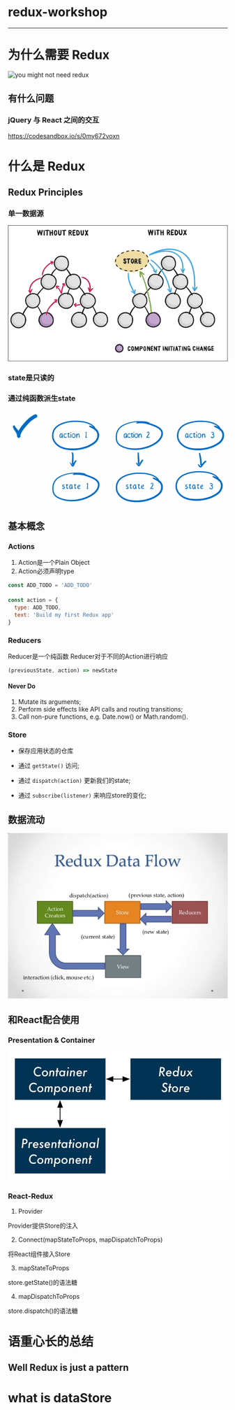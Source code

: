 # redux-workshop
-------

# 为什么需要 Redux
![you might not need redux](http://blog.isquaredsoftware.com/presentations/2018-03-redux-fundamentals/static/media/you-might-not-need-redux.6ed95d25.png)

## 有什么问题
### jQuery 与 React 之间的交互
https://codesandbox.io/s/0my672voxn

# 什么是 Redux
## Redux Principles

### 单一数据源
![6024ef30-312a-4c7c-bfd2-eb72fba097ef](md/6024ef30-312a-4c7c-bfd2-eb72fba097ef.png)
### state是只读的

### 通过纯函数派生state
![1_wLRhZ0wtI0duLsigdxL1CA](md/1_wLRhZ0wtI0duLsigdxL1CA.png)

## 基本概念
### Actions
1. Action是一个Plain Object
2. Action必须声明type

```js
const ADD_TODO = 'ADD_TODO'

const action = {
  type: ADD_TODO,
  text: 'Build my first Redux app'
}
```
### Reducers
Reducer是一个纯函数
Reducer对于不同的Action进行响应

```js
(previousState, action) => newState
```

#### Never Do
1. Mutate its arguments;
2. Perform side effects like API calls and routing transitions;
3. Call non-pure functions, e.g. Date.now() or Math.random().


### Store
+ 保存应用状态的仓库

+ 通过 `getState()` 访问;

+ 通过 `dispatch(action)` 更新我们的state;

+ 通过 `subscribe(listener)` 来响应store的变化;


## 数据流动
![redux-data-flow-with-angular-2-19-638](md/redux-data-flow-with-angular-2-19-638.jpg)
## 和React配合使用
### Presentation & Container
 ![container-and-presentational](md/container-and-presentational.jpg)

### React-Redux

1. Provider

Provider提供Store的注入

2. Connect(mapStateToProps, mapDispatchToProps)

将React组件接入Store

3. mapStateToProps

store.getState()的语法糖

4. mapDispatchToProps

store.dispatch()的语法糖


# 语重心长的总结

## Well Redux is just a pattern

# what is dataStore

